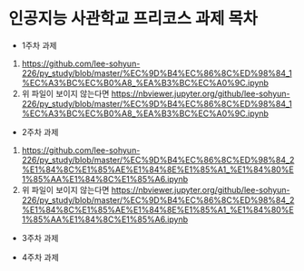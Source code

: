# 인공지능 사관학교 프리코스 과제 목차

- 1주차 과제
1) https://github.com/lee-sohyun-226/py_study/blob/master/%EC%9D%B4%EC%86%8C%ED%98%84_1%EC%A3%BC%EC%B0%A8_%EA%B3%BC%EC%A0%9C.ipynb
2) 위 파일이 보이지 않는다면
https://nbviewer.jupyter.org/github/lee-sohyun-226/py_study/blob/master/%EC%9D%B4%EC%86%8C%ED%98%84_1%EC%A3%BC%EC%B0%A8_%EA%B3%BC%EC%A0%9C.ipynb

- 2주차 과제
1) https://github.com/lee-sohyun-226/py_study/blob/master/%EC%9D%B4%EC%86%8C%ED%98%84_2%E1%84%8C%E1%85%AE%E1%84%8E%E1%85%A1_%E1%84%80%E1%85%AA%E1%84%8C%E1%85%A6.ipynb
2) 위 파일이 보이지 않는다면 
https://nbviewer.jupyter.org/github/lee-sohyun-226/py_study/blob/master/%EC%9D%B4%EC%86%8C%ED%98%84_2%E1%84%8C%E1%85%AE%E1%84%8E%E1%85%A1_%E1%84%80%E1%85%AA%E1%84%8C%E1%85%A6.ipynb

- 3주차 과제

- 4주차 과제
